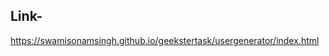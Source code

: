 Link-
------------------------------------------------------------------
https://swamisonamsingh.github.io/geekstertask/usergenerator/index.html
